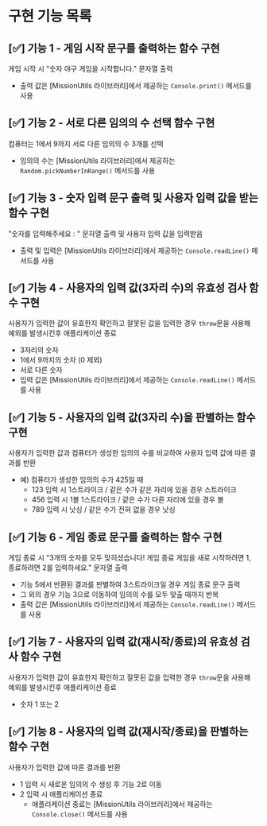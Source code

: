 # 구현 기능 목록

## [✅] 기능 1 - 게임 시작 문구를 출력하는 함수 구현

게임 시작 시 "숫자 야구 게임을 시작합니다." 문자열 출력

- 출력 값은 [MissionUtils 라이브러리]에서 제공하는 `Console.print()` 메서드를 사용

## [✅] 기능 2 - 서로 다른 임의의 수 선택 함수 구현

컴퓨터는 1에서 9까지 서로 다른 임의의 수 3개를 선택

- 임의의 수는 [MissionUtils 라이브러리]에서 제공하는 `Random.pickNumberInRange()` 메서드를 사용

## [✅] 기능 3 - 숫자 입력 문구 출력 및 사용자 입력 값을 받는 함수 구현

"숫자를 입력해주세요 : " 문자열 출력 및 사용자 입력 값을 입력받음

- 출력 및 입력은 [MissionUtils 라이브러리]에서 제공하는 `Console.readLine()` 메서드를 사용

## [✅] 기능 4 - 사용자의 입력 값(3자리 수)의 유효성 검사 함수 구현

사용자가 입력한 값이 유효한지 확인하고 잘못된 값을 입력한 경우 `throw`문을 사용해 예외를 발생시킨후 애플리케이션 종료

- 3자리의 숫자
- 1에서 9까지의 숫자 (0 제외)
- 서로 다른 숫자
- 입력 값은 [MissionUtils 라이브러리]에서 제공하는 `Console.readLine()` 메서드를 사용

## [✅] 기능 5 - 사용자의 입력 값(3자리 수)을 판별하는 함수 구현

사용자가 입력한 값과 컴퓨터가 생성한 임의의 수를 비교하여 사용자 입력 값에 따른 결과를 반환

- 예) 컴퓨터가 생성한 임의의 수가 425일 때
  - 123 입력 시 1스트라이크 / 같은 수가 같은 자리에 있을 경우 스트라이크
  - 456 입력 시 1볼 1스트라이크 / 같은 수가 다른 자리에 있을 경우 볼
  - 789 입력 시 낫싱 / 같은 수가 전혀 없을 경우 낫싱

## [✅] 기능 6 - 게임 종료 문구를 출력하는 함수 구현

게임 종료 시 "3개의 숫자를 모두 맞히셨습니다! 게임 종료 게임을 새로 시작하려면 1, 종료하려면 2를 입력하세요." 문자열 출력

- 기능 5에서 반환된 결과를 판별하여 3스트라이크일 경우 게임 종료 문구 출력
- 그 외의 경우 기능 3으로 이동하여 임의의 수를 모두 맞출 때까지 반복
- 출력 값은 [MissionUtils 라이브러리]에서 제공하는 `Console.readLine()` 메서드를 사용

## [✅] 기능 7 - 사용자의 입력 값(재시작/종료)의 유효성 검사 함수 구현

사용자가 입력한 값이 유효한지 확인하고 잘못된 값을 입력한 경우 `throw`문을 사용해 예외를 발생시킨후 애플리케이션 종료

- 숫자 1 또는 2

## [✅] 기능 8 - 사용자의 입력 값(재시작/종료)을 판별하는 함수 구현

사용자가 입력한 값에 따른 결과를 반환

- 1 입력 시 새로운 임의의 수 생성 후 기능 2로 이동
- 2 입력 시 애플리케이션 종료
  - 애플리케이션 종료는 [MissionUtils 라이브러리]에서 제공하는 `Console.close()` 메서드를 사용
